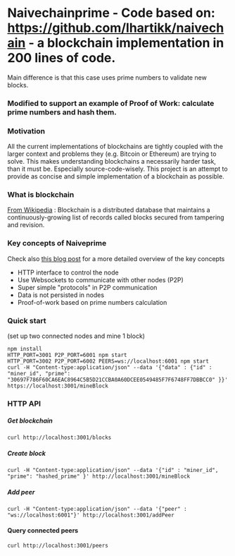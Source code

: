 # Naivechainprime - Code based on: https://github.com/lhartikk/naivechain - a blockchain implementation in 200 lines of code.
Main difference is that this case uses prime numbers to validate new blocks.

### Modified to support an example of Proof of Work: calculate prime numbers and hash them.

### Motivation
All the current implementations of blockchains are tightly coupled with the larger context and problems they (e.g. Bitcoin or Ethereum) are trying to solve. This makes understanding blockchains a necessarily harder task, than it must be. Especially source-code-wisely. This project is an attempt to provide as concise and simple implementation of a blockchain as possible.

 
### What is blockchain
[From Wikipedia](https://en.wikipedia.org/wiki/Blockchain_(database)) : Blockchain is a distributed database that maintains a continuously-growing list of records called blocks secured from tampering and revision.

### Key concepts of Naiveprime
Check also [this blog post](https://medium.com/@lhartikk/a-blockchain-in-200-lines-of-code-963cc1cc0e54#.dttbm9afr5) for a more detailed overview of the key concepts
* HTTP interface to control the node
* Use Websockets to communicate with other nodes (P2P)
* Super simple "protocols" in P2P communication
* Data is not persisted in nodes
* Proof-of-work based on prime numbers calculation

### Quick start
(set up two connected nodes and mine 1 block)
```
npm install
HTTP_PORT=3001 P2P_PORT=6001 npm start
HTTP_PORT=3002 P2P_PORT=6002 PEERS=ws://localhost:6001 npm start
curl -H "Content-type:application/json" --data '{"data" : {"id" : "miner_id", "prime": "30697F786F60CA6EAC8964C5B5D21CCBA0A60DCEE0549485F7F6748FF7DBBCC0" }}' https://localhost:3001/mineBlock
```

### HTTP API
##### Get blockchain
```
curl http://localhost:3001/blocks
```
##### Create block
```
curl -H "Content-type:application/json" --data '{"id" : "miner_id", "prime": "hashed_prime" }' http://localhost:3001/mineBlock
``` 
##### Add peer
```
curl -H "Content-type:application/json" --data '{"peer" : "ws://localhost:6001"}' http://localhost:3001/addPeer
```
#### Query connected peers
```
curl http://localhost:3001/peers
```
